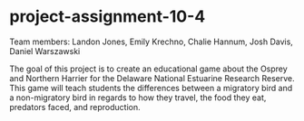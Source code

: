 # project-assignment-10-4
Team members: Landon Jones, Emily Krechno, Chalie Hannum, Josh Davis, Daniel Warszawski

The goal of this project is to create an educational game about the Osprey and Northern Harrier for the Delaware National Estuarine Research Reserve. This game will teach students the differences between a migratory bird and a non-migratory bird in regards to how they travel, the food they eat, predators faced, and reproduction.

